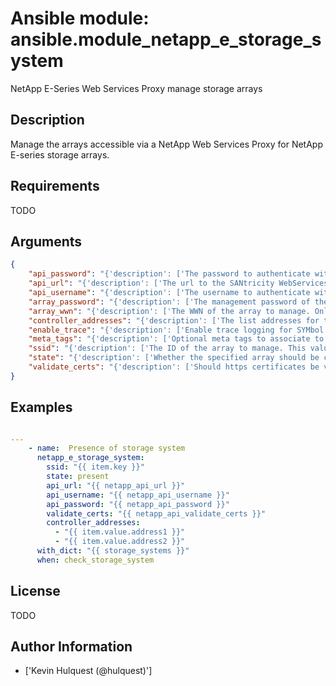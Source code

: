 # Ansible module: ansible.module_netapp_e_storage_system


NetApp E-Series Web Services Proxy manage storage arrays

## Description

Manage the arrays accessible via a NetApp Web Services Proxy for NetApp E-series storage arrays.

## Requirements

TODO

## Arguments

``` json
{
    "api_password": "{'description': ['The password to authenticate with the SANtricity WebServices Proxy or embedded REST API.'], 'required': True}",
    "api_url": "{'description': ['The url to the SANtricity WebServices Proxy or embedded REST API.'], 'required': True}",
    "api_username": "{'description': ['The username to authenticate with the SANtricity WebServices Proxy or embedded REST API.'], 'required': True}",
    "array_password": "{'description': ['The management password of the array to manage, if set.']}",
    "array_wwn": "{'description': ['The WWN of the array to manage. Only necessary if in-band managing multiple arrays on the same agent host.  Mutually exclusive of controller_addresses parameter.']}",
    "controller_addresses": "{'description': ['The list addresses for the out-of-band management adapter or the agent host. Mutually exclusive of array_wwn parameter.'], 'required': True}",
    "enable_trace": "{'description': ['Enable trace logging for SYMbol calls to the storage system.'], 'type': 'bool', 'default': False}",
    "meta_tags": "{'description': ['Optional meta tags to associate to this storage system']}",
    "ssid": "{'description': ['The ID of the array to manage. This value must be unique for each array.'], 'required': True}",
    "state": "{'description': ['Whether the specified array should be configured on the Web Services Proxy or not.'], 'required': True, 'choices': ['present', 'absent']}",
    "validate_certs": "{'description': ['Should https certificates be validated?'], 'type': 'bool', 'default': True}",
}
```

## Examples


``` yaml

---
    - name:  Presence of storage system
      netapp_e_storage_system:
        ssid: "{{ item.key }}"
        state: present
        api_url: "{{ netapp_api_url }}"
        api_username: "{{ netapp_api_username }}"
        api_password: "{{ netapp_api_password }}"
        validate_certs: "{{ netapp_api_validate_certs }}"
        controller_addresses:
          - "{{ item.value.address1 }}"
          - "{{ item.value.address2 }}"
      with_dict: "{{ storage_systems }}"
      when: check_storage_system

```

## License

TODO

## Author Information
  - ['Kevin Hulquest (@hulquest)']
